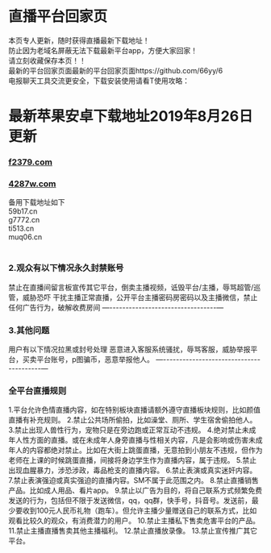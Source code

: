 
# 直播平台回家页
本页专人更新，随时获得直播最新下载地址！<br>
防止因为老域名屏蔽无法下载最新平台app，方便大家回家！<br>
请立刻收藏保存本页！！<br>
最新的平台回家页面最新的平台回家页面https://github.com/66yy/6       <br>
电报聊天工具交流更安全，下载安装使用请看T使用攻略：

# 最新苹果安卓下载地址2019年8月26日更新
### [f2379.com](http://f2379.com )
### [4287w.com](http://4287w.com )<br>
备用下载地址如下<br>
59b17.cn<br>
g7772.cn<br>
ti513.cn<br>
muq06.cn<br>
<br>
### 2.观众有以下情况永久封禁账号

禁止在直播间留言板宣传其它平台，倒卖主播视频，诋毁平台/主播，辱骂超管/巡管，威胁恐吓 干扰主播正常直播，公开平台主播密码房密码以及主播微信，禁止任何广告行为，破解收费房间
—---------------------------------—
###   3.其他问题 
用户有以下情况拉黑或封号处理 
恶意进入客服系统骚扰，辱骂客服，威胁举报平台，买卖平台账号，p图骗币，恶意举报他人。
—----------------------------------------—
###    全平台直播规则
1.平台允许色情直播内容，如在特别板块直播请额外遵守直播板块规则，比如颜值直播有补充规则。
2.禁止公共场所偷拍，比如澡堂、厕所、学生宿舍偷拍他人。
3.禁止出现人兽性行为，宠物只是在旁边跑或正常互动不违规。
4.绝对禁止未成年人性方面的直播。或在未成年人身旁直播与性相关内容，凡是会影响或伤害未成年人的内容都绝对禁止。比如在大街上跳蛋直播，无意拍到小朋友不违规，但作为老师在上课的时候跳蛋直播，间接将身边学生作为直播内容，属于违规。
5.禁止出现血腥暴力，涉恐涉政，毒品枪支的直播内容。
6.禁止表演或真实迷奸内容。
7.禁止表演强迫或真实强迫的直播内容。SM不属于此范围之内。
8.禁止直播销售产品。比如成人用品、看片app。
9.禁止以广告为目的，将自己联系方式频繁免费发送的行为，包括但不限于发送微信，qq，qq群，快手号，抖音号。发送前，最少要收到100元人民币礼物（跑车）。但允许主播少量赠送自己的联系方式，比如观看比较久的观众，有消费潜力的用户。
10.禁止主播私下售卖危害平台的产品。
11.禁止主播直播售卖其他主播福利。
12.禁止直播放录像。
13.禁止宣传推广其它平台。
